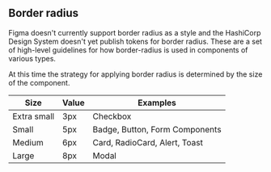 ## Border radius

Figma doesn't currently support border radius as a style and the HashiCorp Design System doesn't yet publish tokens for border radius. These are a set of high-level guidelines for how border-radius is used in components of various types.

At this time the strategy for applying border radius is determined by the size of the component.

| Size        | Value | Examples                       |
| ----------- | ----- | ------------------------------ |
| Extra small | 3px   | Checkbox                       |
| Small       | 5px   | Badge, Button, Form Components |
| Medium      | 6px   | Card, RadioCard, Alert, Toast  |
| Large       | 8px   | Modal                          |
